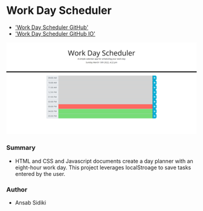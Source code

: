 # Work Day Scheduler

* ['Work Day Scheduler GitHub'](https://github.com/asidiki/Workday-Scheduler)
* ['Work Day Scheduler GitHub IO'](https://asidiki.github.io/Workday-Scheduler/)

![Work Day Scheduler](./assets/images/screenshot.png)

### Summary
* HTML and CSS and Javascript documents create a day planner with an eight-hour work day. This project leverages localStroage to save tasks entered by the user.

### Author
* Ansab Sidiki


